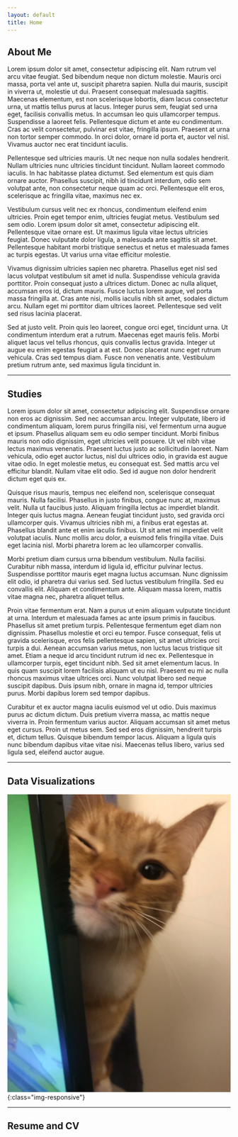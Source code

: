 ```yaml
---
layout: default
title: Home
---
```


## About Me  

Lorem ipsum dolor sit amet, consectetur adipiscing elit. Nam rutrum vel arcu vitae feugiat. Sed bibendum neque non dictum molestie. Mauris orci massa, porta vel ante ut, suscipit pharetra sapien. Nulla dui mauris, suscipit in viverra ut, molestie ut dui. Praesent consequat malesuada sagittis. Maecenas elementum, est non scelerisque lobortis, diam lacus consectetur urna, ut mattis tellus purus at lacus. Integer purus sem, feugiat sed urna eget, facilisis convallis metus. In accumsan leo quis ullamcorper tempus. Suspendisse a laoreet felis. Pellentesque dictum et ante eu condimentum. Cras ac velit consectetur, pulvinar est vitae, fringilla ipsum. Praesent at urna non tortor semper commodo. In orci dolor, ornare id porta et, auctor vel nisl. Vivamus auctor nec erat tincidunt iaculis.

Pellentesque sed ultricies mauris. Ut nec neque non nulla sodales hendrerit. Nullam ultricies nunc ultricies tincidunt tincidunt. Nullam laoreet commodo iaculis. In hac habitasse platea dictumst. Sed elementum est quis diam ornare auctor. Phasellus suscipit, nibh id tincidunt interdum, odio sem volutpat ante, non consectetur neque quam ac orci. Pellentesque elit eros, scelerisque ac fringilla vitae, maximus nec ex.

Vestibulum cursus velit nec ex rhoncus, condimentum eleifend enim ultricies. Proin eget tempor enim, ultricies feugiat metus. Vestibulum sed sem odio. Lorem ipsum dolor sit amet, consectetur adipiscing elit. Pellentesque vitae ornare est. Ut maximus ligula vitae lectus ultricies feugiat. Donec vulputate dolor ligula, a malesuada ante sagittis sit amet. Pellentesque habitant morbi tristique senectus et netus et malesuada fames ac turpis egestas. Ut varius urna vitae efficitur molestie.

Vivamus dignissim ultricies sapien nec pharetra. Phasellus eget nisl sed lacus volutpat vestibulum sit amet id nulla. Suspendisse vehicula gravida porttitor. Proin consequat justo a ultrices dictum. Donec ac nulla aliquet, accumsan eros id, dictum mauris. Fusce luctus lorem augue, vel porta massa fringilla at. Cras ante nisi, mollis iaculis nibh sit amet, sodales dictum arcu. Nullam eget mi porttitor diam ultrices laoreet. Pellentesque sed velit sed risus lacinia placerat.

Sed at justo velit. Proin quis leo laoreet, congue orci eget, tincidunt urna. Ut condimentum interdum erat a rutrum. Maecenas eget mauris felis. Morbi aliquet lacus vel tellus rhoncus, quis convallis lectus gravida. Integer ut augue eu enim egestas feugiat a at est. Donec placerat nunc eget rutrum vehicula. Cras sed tempus diam. Fusce non venenatis ante. Vestibulum pretium rutrum ante, sed maximus ligula tincidunt in.

----

## Studies
Lorem ipsum dolor sit amet, consectetur adipiscing elit. Suspendisse ornare non eros ac dignissim. Sed nec accumsan arcu. Integer vulputate, libero id condimentum aliquam, lorem purus fringilla nisi, vel fermentum urna augue et ipsum. Phasellus aliquam sem eu odio semper tincidunt. Morbi finibus mauris non odio dignissim, eget ultricies velit posuere. Ut vel nibh vitae lectus maximus venenatis. Praesent luctus justo ac sollicitudin laoreet. Nam vehicula, odio eget auctor luctus, nisl dui ultrices odio, in gravida est augue vitae odio. In eget molestie metus, eu consequat est. Sed mattis arcu vel efficitur blandit. Nullam vitae elit odio. Sed id augue non dolor hendrerit dictum eget quis ex.

Quisque risus mauris, tempus nec eleifend non, scelerisque consequat mauris. Nulla facilisi. Phasellus in justo finibus, congue nunc at, maximus velit. Nulla ut faucibus justo. Aliquam fringilla lectus ac imperdiet blandit. Integer quis luctus magna. Aenean feugiat tincidunt justo, sed gravida orci ullamcorper quis. Vivamus ultricies nibh mi, a finibus erat egestas at. Phasellus blandit ante et enim iaculis finibus. Ut sit amet mi imperdiet velit volutpat iaculis. Nunc mollis arcu dolor, a euismod felis fringilla vitae. Duis eget lacinia nisl. Morbi pharetra lorem ac leo ullamcorper convallis.

Morbi pretium diam cursus urna bibendum vestibulum. Nulla facilisi. Curabitur nibh massa, interdum id ligula id, efficitur pulvinar lectus. Suspendisse porttitor mauris eget magna luctus accumsan. Nunc dignissim elit odio, id pharetra dui varius sed. Sed luctus vestibulum fringilla. Sed eu convallis elit. Aliquam et condimentum ante. Aliquam massa lorem, mattis vitae magna nec, pharetra aliquet tellus.

Proin vitae fermentum erat. Nam a purus ut enim aliquam vulputate tincidunt at urna. Interdum et malesuada fames ac ante ipsum primis in faucibus. Phasellus sit amet pretium turpis. Pellentesque fermentum eget diam non dignissim. Phasellus molestie et orci eu tempor. Fusce consequat, felis ut gravida scelerisque, eros felis pellentesque sapien, sit amet ultricies orci turpis a dui. Aenean accumsan varius metus, non luctus lacus tristique sit amet. Etiam a neque id arcu tincidunt rutrum id nec ex. Pellentesque in ullamcorper turpis, eget tincidunt nibh. Sed sit amet elementum lacus. In quis quam suscipit lorem facilisis aliquam ut eu nisl. Praesent eu mi ac nulla rhoncus maximus vitae ultrices orci. Nunc volutpat libero sed neque suscipit dapibus. Duis ipsum nibh, ornare in magna id, tempor ultricies purus. Morbi dapibus lorem sed tempor dapibus.

Curabitur et ex auctor magna iaculis euismod vel ut odio. Duis maximus purus ac dictum dictum. Duis pretium viverra massa, ac mattis neque viverra in. Proin fermentum varius auctor. Aliquam accumsan sit amet metus eget cursus. Proin ut metus sem. Sed sed eros dignissim, hendrerit turpis et, dictum tellus. Quisque bibendum tempor lacus. Aliquam a ligula quis nunc bibendum dapibus vitae vitae nisi. Maecenas tellus libero, varius sed ligula sed, eleifend auctor augue.
  
----
## Data Visualizations
![FRANKIIIIEEE](/public/IMG_3689.jpeg){:class="img-responsive"}  
  
----
## Resume and CV